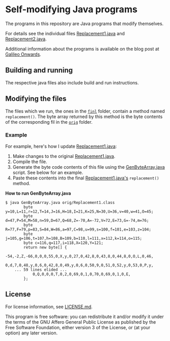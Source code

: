 # Self-modifying Java programs

The programs in this repository are Java programs that modify
themselves.

For details see the individual files
[Replacement1.java](finl/Replacement1.java) and
[Replacement2.java](finl/Replacement2.java).

Additional information about the programs is available on the blog
post at [Galileo
Onwards](https://medium.com/galileo-onwards/java-self-modify-ecae04189196).

## Building and running

The respective java files also include build and run instructions.

## Modifying the files

The files which we run, the ones in the [`finl`](./finl) folder,
contain a method named `replacement()`.  The byte array returned by
this method is the byte contents of the corresponding fil in the
[`orig`](./orig) folder.

### Example

For example, here's how I update
[Replacement1.java](finl/Replacement1.java):

1. Make changes to the original
   [Replacement1.java](orig/Replacement1.java).
2. Compile the file.
3. Generate the byte code contents of this file using the
   [GenByteArray.java](./GenByteArray.java) script.  See below for an
   example.
4. Paste these contents into the final
   [Replacement1.java's](finl/Replacement1.java) `replacement()` method.

**How to run GenByteArray.java**

```shell
$ java GenByteArray.java orig/Replacement1.class
        byte y=10,L=11,r=12,T=14,J=16,H=18,I=21,K=25,N=30,U=36,v=40,w=41,O=45;
        byte d=47,P=54,M=58,n=59,D=67,Q=68,Z=-70,A=-72,V=72,E=73,G=-74,m=76;
        byte R=77,F=79,p=83,S=84,W=86,a=97,C=98,u=99,s=100,f=101,e=103,z=104;
        byte j=105,g=106,t=107,h=108,B=109,b=110,l=111,x=112,k=114,o=115;
        byte c=116,q=117,i=118,X=120,Y=121;
        return new byte[] {
            -54,-2,Z,-66,0,0,0,55,0,X,y,0,27,0,42,8,0,43,8,0,44,8,0,O,L,0,46,
            0,d,7,0,48,y,0,6,0,42,8,0,49,y,0,6,0,50,9,0,51,0,52,y,0,53,0,P,y,
    ... 59 lines elided ...
            0,Q,0,0,0,T,0,2,0,69,0,1,0,70,0,69,0,1,0,E,
        };
```

## License

For license information, see [LICENSE.md](LICENSE.md).

This program is free software: you can redistribute it and/or modify
it under the terms of the GNU Affero General Public License as
published by the Free Software Foundation, either version 3 of the
License, or (at your option) any later version.
